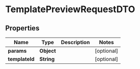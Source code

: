
# TemplatePreviewRequestDTO

## Properties
Name | Type | Description | Notes
------------ | ------------- | ------------- | -------------
**params** | **Object** |  |  [optional]
**templateId** | **String** |  |  [optional]



